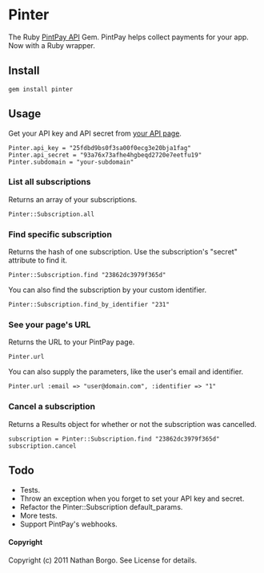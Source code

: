 # Pinter

The Ruby [PintPay API](https://www.pintpay.com/api_docs) Gem. PintPay helps collect payments for your app. Now with a Ruby wrapper.

## Install

    gem install pinter

## Usage

Get your API key and API secret from [your API page](https://www.pintpay.com/api_docs).

    Pinter.api_key = "25fdbd9bs0f3sa00f0ecg3e20bja1fag"
    Pinter.api_secret = "93a76x73afhe4hgbeqd2720e7eetfu19"
    Pinter.subdomain = "your-subdomain"

### List all subscriptions

Returns an array of your subscriptions.

    Pinter::Subscription.all

### Find specific subscription

Returns the hash of one subscription. Use the subscription's "secret" attribute to find it.

    Pinter::Subscription.find "23862dc3979f365d"

You can also find the subscription by your custom identifier.

    Pinter::Subscription.find_by_identifier "231"

### See your page's URL

Returns the URL to your PintPay page.

    Pinter.url

You can also supply the parameters, like the user's email and identifier.

    Pinter.url :email => "user@domain.com", :identifier => "1"

### Cancel a subscription

Returns a Results object for whether or not the subscription was cancelled.

    subscription = Pinter::Subscription.find "23862dc3979f365d"
    subscription.cancel

## Todo

*   Tests.
*   Throw an exception when you forget to set your API key and secret.
*   Refactor the Pinter::Subscription default_params.
*   More tests.
*   Support PintPay's webhooks.

#### Copyright

Copyright (c) 2011 Nathan Borgo. See License for details.